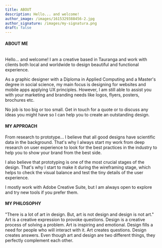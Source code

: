 ```yaml
---
title: ABOUT
description: Hello... and welcome!
author_image: /images/1615329388456-2.jpg
author_signature: /images/my-signatura.png
draft: false
---
```

#### **ABOUT ME**

<br>Hello... and welcome! I am a creative based in Tauranga and work with clients both local and worldwide to design beautiful and functional experience. 

As a graphic designer with a Diploma in Applied Computing and a Master's degree in social science, my main focus is designing for websites and mobile apps applying UX principles. However, I am still able to assist you with your marketing and branding needs like logos, flyers, posters, brochures etc.  

No job is too big or too small. Get in touch for a quote or to discuss any ideas you might have so I can help you to create an outstanding design.



#### **MY APPROACH**

From research to prototype... I believe that all good designs have scientific data in the background. That's why I always start my work from deep research on user experience to look for the best practices in the industry to help you to show your brand from the best side. 

I also believe that prototyping is one of the most crucial stages of the design. That's why I start to make it during the wireframing stage, which helps to check the visual balance and test the tiny details of the user experience. 

I mostly work with Adobe Creative Suite, but I am always open to explore and try new tools if you prefer them. 



#### **MY PHILOSOPHY**

"There is a lot of art in design. But, art is not design and design is not art."
Art is a creative expression to provoke questions. Design is a creative process of solving a problem. Art is inspiring and emotional. Design fills a need for people who will interact with it. Art creates questions. Design creates answers. Even though art and design are two different things, they perfectly complement each other.